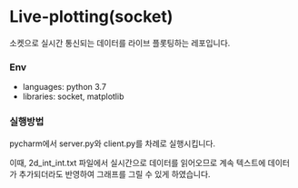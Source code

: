 # Live-plotting(socket)
소켓으로 실시간 통신되는 데이터를 라이브 플롯팅하는 레포입니다.

### Env
* languages: python 3.7
* libraries: socket, matplotlib

### 실행방법
pycharm에서 server.py와 client.py를 차례로 실행시킵니다.

이때, 2d_int_int.txt 파일에서 실시간으로 데이터를 읽어오므로 계속 텍스트에 데이터가 추가되더라도 반영하여 그래프를 그릴 수 있게 하였습니다.
